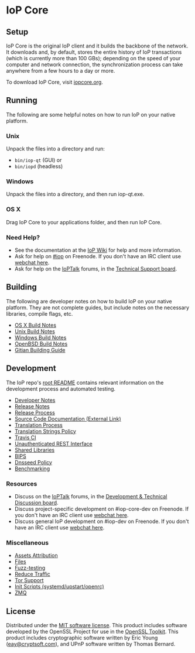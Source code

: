 IoP Core
=============

Setup
---------------------
IoP Core is the original IoP client and it builds the backbone of the network. It downloads and, by default, stores the entire history of IoP transactions (which is currently more than 100 GBs); depending on the speed of your computer and network connection, the synchronization process can take anywhere from a few hours to a day or more.

To download IoP Core, visit [iopcore.org](https://iopcore.org/en/releases/).

Running
---------------------
The following are some helpful notes on how to run IoP on your native platform.

### Unix

Unpack the files into a directory and run:

- `bin/iop-qt` (GUI) or
- `bin/iopd` (headless)

### Windows

Unpack the files into a directory, and then run iop-qt.exe.

### OS X

Drag IoP Core to your applications folder, and then run IoP Core.

### Need Help?

* See the documentation at the [IoP Wiki](https://en.iop.it/wiki/Main_Page)
for help and more information.
* Ask for help on [#iop](http://webchat.freenode.net?channels=iop) on Freenode. If you don't have an IRC client use [webchat here](http://webchat.freenode.net?channels=iop).
* Ask for help on the [IoPTalk](https://ioptalk.org/) forums, in the [Technical Support board](https://ioptalk.org/index.php?board=4.0).

Building
---------------------
The following are developer notes on how to build IoP on your native platform. They are not complete guides, but include notes on the necessary libraries, compile flags, etc.

- [OS X Build Notes](build-osx.md)
- [Unix Build Notes](build-unix.md)
- [Windows Build Notes](build-windows.md)
- [OpenBSD Build Notes](build-openbsd.md)
- [Gitian Building Guide](gitian-building.md)

Development
---------------------
The IoP repo's [root README](/README.md) contains relevant information on the development process and automated testing.

- [Developer Notes](developer-notes.md)
- [Release Notes](release-notes.md)
- [Release Process](release-process.md)
- [Source Code Documentation (External Link)](https://dev.visucore.com/iop/doxygen/)
- [Translation Process](translation_process.md)
- [Translation Strings Policy](translation_strings_policy.md)
- [Travis CI](travis-ci.md)
- [Unauthenticated REST Interface](REST-interface.md)
- [Shared Libraries](shared-libraries.md)
- [BIPS](bips.md)
- [Dnsseed Policy](dnsseed-policy.md)
- [Benchmarking](benchmarking.md)

### Resources
* Discuss on the [IoPTalk](https://ioptalk.org/) forums, in the [Development & Technical Discussion board](https://ioptalk.org/index.php?board=6.0).
* Discuss project-specific development on #iop-core-dev on Freenode. If you don't have an IRC client use [webchat here](http://webchat.freenode.net/?channels=iop-core-dev).
* Discuss general IoP development on #iop-dev on Freenode. If you don't have an IRC client use [webchat here](http://webchat.freenode.net/?channels=iop-dev).

### Miscellaneous
- [Assets Attribution](assets-attribution.md)
- [Files](files.md)
- [Fuzz-testing](fuzzing.md)
- [Reduce Traffic](reduce-traffic.md)
- [Tor Support](tor.md)
- [Init Scripts (systemd/upstart/openrc)](init.md)
- [ZMQ](zmq.md)

License
---------------------
Distributed under the [MIT software license](/COPYING).
This product includes software developed by the OpenSSL Project for use in the [OpenSSL Toolkit](https://www.openssl.org/). This product includes
cryptographic software written by Eric Young ([eay@cryptsoft.com](mailto:eay@cryptsoft.com)), and UPnP software written by Thomas Bernard.

